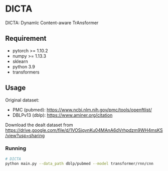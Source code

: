 # DICTA
DICTA: DynamIc Content-aware TrAnsformer 


## Requirement

* pytorch >= 1.10.2
* numpy >= 1.13.3
* sklearn
* python 3.9
* transformers


## Usage
Original dataset:
* PMC (pubmed): https://www.ncbi.nlm.nih.gov/pmc/tools/openftlist/
* DBLPv13 (dblp): https://www.aminer.org/citation

Download the dealt dataset from https://drive.google.com/file/d/1VOSjqvnKu04MAnA6dVrhpdzm9WH4msKS/view?usp=sharing


### Running
```sh
# DICTA
python main.py --data_path dblp/pubmed --model transformer/rnn/cnn
```

